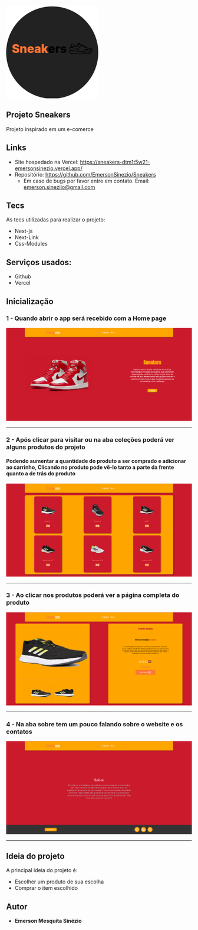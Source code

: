 <img src="https://github.com/EmersonSinezio/Sneakers/blob/main/Readme/SneakersLogo.png"/>

## Projeto Sneakers

Projeto inspirado em um e-comerce

## Links

- Site hospedado na Vercel: https://sneakers-dtm1t5w21-emersonsinezio.vercel.app/
- Repositório: https://github.com/EmersonSinezio/Sneakers
  - Em caso de bugs por favor entre em contato. Email: emerson.sineziio@gmail.com

## Tecs

As tecs utilizadas para realizar o projeto:

- Next-js
- Next-Link
- Css-Modules

## Serviços usados:

- Github
- Vercel

## Inicialização

### 1 - Quando abrir o app será recebido com a Home page

![Homepage image](https://github.com/EmersonSinezio/Sneakers/blob/main/Readme/Homepage.png)

<hr/>

### 2 - Após clicar para visitar ou na aba coleções poderá ver alguns produtos do projeto

#### Podendo aumentar a quantidade do produto a ser comprado e adicionar ao carrinho, Clicando no produto pode vê-lo tanto a parte da frente quanto a de trás do produto

![Collection image](https://github.com/EmersonSinezio/Sneakers/blob/main/Readme/Colections.png)

<hr/>

### 3 - Ao clicar nos produtos poderá ver a página completa do produto

![Product image](https://github.com/EmersonSinezio/Sneakers/blob/main/Readme/Product.png)

<hr/>

### 4 - Na aba sobre tem um pouco falando sobre o website e os contatos

![AboutPage](https://github.com/EmersonSinezio/Sneakers/blob/main/Readme/About.png)

<hr/>

## Ideia do projeto

A principal ideia do projeto é:

- Escolher um produto de sua escolha
- Comprar o item escolhido

## Autor

- **Emerson Mesquita Sinézio**
